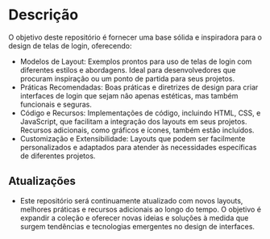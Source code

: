 # Descrição
O objetivo deste repositório é fornecer uma base sólida e inspiradora para o design de telas de login, oferecendo:

- Modelos de Layout: Exemplos prontos para uso de telas de login com diferentes estilos e abordagens. Ideal para desenvolvedores que procuram inspiração ou um ponto de partida para seus projetos.
- Práticas Recomendadas: Boas práticas e diretrizes de design para criar interfaces de login que sejam não apenas estéticas, mas também funcionais e seguras.
- Código e Recursos: Implementações de código, incluindo HTML, CSS, e JavaScript, que facilitam a integração dos layouts em seus projetos. Recursos adicionais, como gráficos e ícones, também estão incluídos.
- Customização e Extensibilidade: Layouts que podem ser facilmente personalizados e adaptados para atender às necessidades específicas de diferentes projetos.

## Atualizações

- Este repositório será continuamente atualizado com novos layouts, melhores práticas e recursos adicionais ao longo do tempo. O objetivo é expandir a coleção e oferecer novas ideias e soluções à medida que surgem tendências e tecnologias emergentes no design de interfaces.
